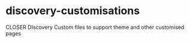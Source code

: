 # discovery-customisations
CLOSER DIscovery Custom files to support theme and other customised pages
